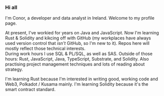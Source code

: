 ### Hi all
I'm Conor, a developer and data analyst in Ireland. Welcome to my profile page. 

At present, I've workied for years on Java and JavaScript. Now I'm learning Rust & Solidity and kikcing off with GitHub (my workplaces have always used version control that *isn't* GitHub, so I'm new to it).  Repos here will mostly reflect those technical interests. <br>
During work hours I use SQL & PL/SQL, as well as SAS.  Outside of those hours: Rust, JavaScript, Java, TypeScript, Substrate, and Solidity.  Also practising project management techniques and lots of reading about strategy.

I'm learning Rust because I'm interested in writing good, working code and Web3, Polkadot / Kusama mainly.  I'm learning Solidity because it's the smart contract standard.

<!--
**conors-code/conors-code** is a ✨ _special_ ✨ repository because its `README.md` (this file) appears on your GitHub profile.

Here are some ideas to get you started:

- 🔭 I’m currently working on ...
- 🌱 I’m currently learning ...
- 👯 I’m looking to collaborate on ...
- 🤔 I’m looking for help with ...
- 💬 Ask me about ...
- 📫 How to reach me: ...
- 😄 Pronouns: ...
- ⚡ Fun fact: ...
-->
